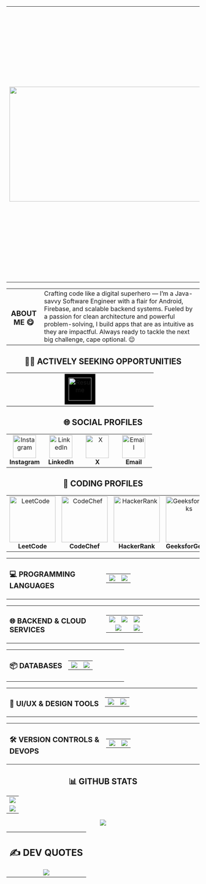 <table>
  <tr>
     <td>
      <img height="300" width="750" src="https://wallpaperaccess.com/full/7996116.jpg"/>
    </td>
    <td>
      <h1>😎 Hey, Awesome People! 👋 Welcome to My Science Fictional World! 👽</h1>
      🚀 Passionate : SOFTWARE DEVELOPER and TECH EXPLORER 
      <br/><br/>
      🔥 JAVA & ANDROID ENTHUSIAST
      <br/><br/>
      😁 Fascinated Sci - Fi Creation Lover
      <br/><br/>
      💡 Always learning and building cool projects with the help of my Super Powers 🫣
    </td>
  </tr>
</table>

<table>
 <tr>
     <td>
<h3 align="center">ABOUT ME 😋</h3>
       </td>
    <td>
Crafting code like a digital superhero — I’m a Java-savvy Software Engineer with a flair for Android, Firebase, and scalable backend systems. Fueled by a passion for clean architecture and powerful problem-solving, I build apps that are as intuitive as they are impactful. Always ready to tackle the next big challenge, cape optional. 😌
</td>
  </tr>
  </table>

<div align="center">
  <h2>👨‍🎓 ACTIVELY SEEKING OPPORTUNITIES</h2>

  <table width="80%">
  <tr>
    <td align="center" width="25%">
      <a href="https://drive.google.com/file/d/1UVrYxb4QUUJnzURo7QgsBA2jrWZsNfjz/view?usp=sharing" target="_blank">
        <div style="background: black; display: inline-block; padding: 10px;">
  <img src="https://soldieron.org.au/wp-content/uploads/2024/07/Resume-icon_transparent-background-1024x1024.png" 
       alt="Resume" width="60" 
       style="mix-blend-mode: difference;">
</div>

</table>
</div>

<div align="center">
<h2>🌐 SOCIAL PROFILES</h2>
  
<table width="80%">
  <tr>
    <td align="center" width="25%">
      <a href="https://instagram.com/codewithdivyansh" target="_blank">
        <img src="https://clipartcraft.com/images/instagram-logo-png-transparent-background-svg-4.png" alt="Instagram" width="60"/>
      </a>
      <br/><b>Instagram</b>
    </td>
    <td align="center" width="25%">
      <a href="https://linkedin.com/in/divyansh-tiwari-100299288" target="_blank">
        <img src="https://static.vecteezy.com/system/resources/previews/022/498/377/original/3d-linkedin-logo-icon-isolated-on-transparent-background-free-png.png" alt="LinkedIn" width="60"/>
      </a>
      <br/><b>LinkedIn</b>
    </td>
    <td align="center" width="25%">
      <a href="https://x.com/codedivyansh" target="_blank">
        <img src="https://static.vecteezy.com/system/resources/previews/034/800/659/original/x-new-twitter-logo-free-png.png" alt="X" width="60"/>
      </a>
      <br/><b>X</b>
    </td>
    <td align="center" width="25%">
      <a href="mailto:iamdivyanshtiwari@gmail.com" target="_blank">
        <img src="https://clipartcraft.com/images/gmail-logo-circle.png" alt="Email" width="60"/>
      </a>
      <br/><b>Email</b>
    </td>
  </tr>
</table>
</div>

<div align="center">
<h2> 🚀 CODING PROFILES </h2>
  
<table width="100%">
  <tr>
    <td align="center" width="25%">
      <a href="https://leetcode.com/u/DivyanshTiwariOfficial/" target="_blank">
        <img src="https://upload.wikimedia.org/wikipedia/commons/1/19/LeetCode_logo_black.png" alt="LeetCode" width="120"/>
      </a>
      <br/><b>LeetCode</b>
    </td>
    <td align="center" width="25%">
      <a href="https://www.codechef.com/users/codexdev" target="_blank">
        <img src="https://s3.amazonaws.com/discourseproduction/original/1X/ba28115bd3d5badf6cce0eb175d5875dadee3b12.png" alt="CodeChef" width="120"/>
      </a>
      <br/><b>CodeChef</b>
    </td>
    <td align="center" width="25%">
      <a href="https://www.hackerrank.com/profile/iamdivyanshtiwa1" target="_blank">
        <img src="https://upload.wikimedia.org/wikipedia/commons/6/65/HackerRank_logo.png" alt="HackerRank" width="120"/>
      </a>
      <br/><b>HackerRank</b>
    </td>
    <td align="center" width="25%">
      <a href="https://www.geeksforgeeks.org/user/codewithdivyansh/" target="_blank">
        <img src="https://upload.wikimedia.org/wikipedia/commons/4/43/GeeksforGeeks.svg" alt="GeeksforGeeks" width="120"/>
      </a>
      <br/><b>GeeksforGeeks</b>
    </td>
  </tr>
</table>

</div>

<div align="center">
  
<table width="100%">
  <tr>
    <td align="left" width="50%">
      <h3>💻 PROGRAMMING LANGUAGES</h3>
    </td>
    <td align="right" width="50%">
      <table>
        <tr>
          <td align="center"><img src="https://img.shields.io/badge/java-%23ED8B00.svg?style=for-the-badge&logo=openjdk&logoColor=white"/></td>
          <td align="center"><img src="https://img.shields.io/badge/c++-%2300599C.svg?style=for-the-badge&logo=c%2B%2B&logoColor=white"/></td>
        </tr>
      </table>
    </td>
  </tr>
</table>

</div>
<div align="center">

<table width="100%">
  <tr>
    <td align="left" width="50%">
      <h3>🌐 BACKEND & CLOUD SERVICES</h3>
    </td>
    <td align="right" width="50%">
      <table>
        <tr>
          <td align="center"><img src="https://img.shields.io/badge/spring-%236DB33F.svg?style=for-the-badge&logo=spring&logoColor=white"/></td>
          <td align="center"><img src="https://img.shields.io/badge/AWS-%23FF9900.svg?style=for-the-badge&logo=amazon-aws&logoColor=white"/></td>
          <td align="center"><img src="https://img.shields.io/badge/firebase-%23039BE5.svg?style=for-the-badge&logo=firebase"/></td>
        </tr>
        <tr>
          <td align="center" colspan="2"><img src="https://img.shields.io/badge/Appwrite-%23FD366E.svg?style=for-the-badge&logo=appwrite&logoColor=white"/></td>
          <td align="center"><img src="https://img.shields.io/badge/Oracle-F80000?style=for-the-badge&logo=oracle&logoColor=white"/></td>
        </tr>
      </table>
    </td>
  </tr>
</table>

<table width="100%">
  <tr>
    <td align="left" width="50%">
      <h3>📦 DATABASES</h3>
    </td>
    <td align="right" width="50%">
      <table>
        <tr>
          <td align="center"><img src="https://img.shields.io/badge/sqlite-%2307405e.svg?style=for-the-badge&logo=sqlite&logoColor=white"/></td>
          <td align="center"><img src="https://img.shields.io/badge/mysql-4479A1.svg?style=for-the-badge&logo=mysql&logoColor=white"/></td>
        </tr>
      </table>
    </td>
  </tr>
</table>

<table width="100%">
  <tr>
    <td align="left" width="50%">
      <h3>🎨 UI/UX & DESIGN TOOLS</h3>
    </td>
    <td align="right" width="50%">
      <table>
        <tr>
          <td align="center"><img src="https://img.shields.io/badge/figma-%23F24E1E.svg?style=for-the-badge&logo=figma&logoColor=white"/></td>
          <td align="center"><img src="https://img.shields.io/badge/Canva-%2300C4CC.svg?style=for-the-badge&logo=Canva&logoColor=white"/></td>
        </tr>
      </table>
    </td>
  </tr>
</table>

<table width="100%">
  <tr>
    <td align="left" width="50%">
      <h3>🛠️ VERSION CONTROLS & DEVOPS</h3>
    </td>
    <td align="right" width="50%">
      <table>
        <tr>
          <td align="center"><img src="https://img.shields.io/badge/git-%23F05033.svg?style=for-the-badge&logo=git&logoColor=white"/></td>
          <td align="center"><img src="https://img.shields.io/badge/github-%23121011.svg?style=for-the-badge&logo=github&logoColor=white"/></td>
        </tr>
      </table>
    </td>
  </tr>
</table>

</div>

<div align="center">

<h2>📊 GITHUB STATS  </h2>

<table>
  <tr>
    <td colspan="2" align="center">
      <img src="https://github-readme-stats.vercel.app/api?username=Divyansh-Official&theme=dark&hide_border=true&include_all_commits=true&count_private=false" />
    </td>
  </tr>
  <tr>
    <td align="center">
      <img src="https://nirzak-streak-stats.vercel.app/?user=Divyansh-Official&theme=dark&hide_border=true" />
    </td>
  </tr>
</table>

</div>

<div align="center">

![](https://github-profile-trophy.vercel.app/?username=Divyansh-Official&theme=apprentice&no-frame=false&no-bg=true&margin-w=4)

<table width="100%">
  <tr>
    <td align="center">
      <h2>✍️ DEV QUOTES</h2>
      <img src="https://quotes-github-readme.vercel.app/api?type=horizontal&theme=radical"/>
    </td>
  </tr>
</table>
</div>


<!-- Proudly created with GPRM ( https://gprm.itsvg.in ) -->
